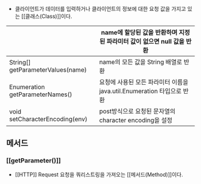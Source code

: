- 클라이언트가 데이터를 입력하거나 클라이언트의 정보에 대한 요청 값을 가지고 있는 [[클래스(Class)]]이다.

|  | name에 할당된 값을 반환하며 지정된 파라미터 값이 없으면 null 값을 반환 |
| ---- | ---- |
| String[] getParameterValues(name) | name의 모든 값을 String 배열로 반환 |
| Enumeration getParameterNames() | 요청에 사용된 모든 파라미터 이름을 java.util.Enumeration 타입으로 반환 |
| void setCharacterEncoding(env) | post방식으로 요청된 문자열의 character encoding을 설정

## 메서드

### [[getParameter()]]

- [[HTTP]] Request 요청을 쿼리스트링을 가져오는 [[메서드(Method)]]이다.